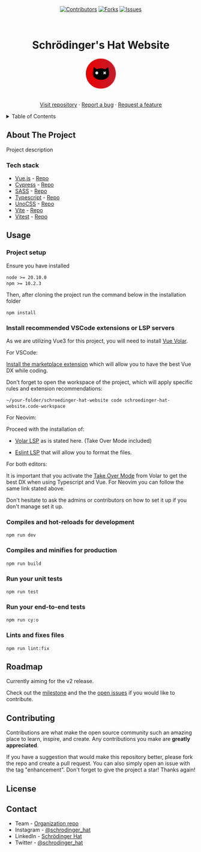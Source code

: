 <div align='center'>

[![Contributors][contributors-shield]][contributors-url]
[![Forks][forks-shield]][forks-url]
[![Issues][issues-shield]][issues-url]

</div>

<!-- PROJECT LOGO -->
<br />
<div align="center">
  <h1>Schrödinger's Hat Website</h1>

  <a href="https://www.schroedinger-hat.org/">
    <img src="src/assets/sh-logo-small.png" alt="Logo" width="80" height="80">
  </a>

  <p align="center">
    <!-- <br />
    <a href="https://github.com/schroedinger-Hat/schroedinger-hat-website/wiki"><strong>Explore the docs »</strong></a>
    <br /> -->
    <br />
    <a href="https://github.com/schroedinger-Hat/schroedinger-hat-website">Visit repository</a>
    ·
    <a href="https://github.com/schroedinger-Hat/schroedinger-hat-website/issues/new?assignees=&labels=&projects=&template=bug_report.md&title=%5BBUG%5D:">Report a bug</a>
    ·
    <a href="https://github.com/schroedinger-Hat/schroedinger-hat-website/issues/new?assignees=&labels=&projects=&template=feature_request.md&title=%5BFEATURE%5D:">Request a feature</a>
  </p>
</div>

<!-- TABLE OF CONTENTS -->
<details>
  <summary>Table of Contents</summary>
  <ol>
    <li>
      <a href="#about-the-project">About The Project</a>
      <ul>
        <li><a href="#tech-stack">Built With</a></li>
      </ul>
    </li>
    <li><a href="#usage">Usage</a></li>
    <li><a href="#roadmap">Roadmap</a></li>
    <li><a href="#contributing">Contributing</a></li>
    <li><a href="#license">License</a></li>
    <li><a href="#contact">Contact</a></li>
  </ol>
</details>

<!-- ABOUT THE PROJECT -->

## About The Project

Project description

### Tech stack
- [Vue.js](https://vuejs.org/) - [Repo](https://github.com/vuejs/core)
- [Cypress](https://www.cypress.io/) - [Repo](https://github.com/cypress-io/cypress)
- [SASS](https://sass-lang.com/) - [Repo](https://github.com/sass/sass)
- [Typescript](https://www.typescriptlang.org/) - [Repo](https://github.com/microsoft/TypeScript)
- [UnoCSS](https://unocss.dev/) - [Repo](https://github.com/unocss/unocss)
- [Vite](https://vitejs.dev/) - [Repo](https://github.com/vitejs/vite)
- [Vitest](https://vitest.dev/) - [Repo](https://github.com/vitest-dev/vitest)

<!-- USAGE EXAMPLES -->

## Usage

### Project setup

Ensure you have installed
```
node >= 20.10.0
npm >= 10.2.3
```

Then, after cloning the project run the command below in the installation folder

```
npm install
```

### Install recommended VSCode extensions or LSP servers

As we are utilizing Vue3 for this project, you will need to install [Vue Volar](https://github.com/vuejs/language-tools).

For VSCode:

[Install the marketplace extension](https://marketplace.visualstudio.com/items?itemName=Vue.volar) which will allow you to have the best Vue DX while coding.

Don't forget to open the workspace of the project, which will apply specific rules and extension recommendations:

```
~/your-folder/schroedinger-hat-website code schroedinger-hat-website.code-workspace
```

For Neovim:

Proceed with the installation of:
 - [Volar LSP](https://github.com/neovim/nvim-lspconfig/blob/master/doc/server_configurations.md#volar) as is stated here. (Take Over Mode included)

- [Eslint LSP](https://github.com/neovim/nvim-lspconfig/blob/master/doc/server_configurations.md#eslint) that will allow you to format the files.

For both editors:

It is important that you activate the [Take Over Mode](https://vuejs.org/guide/typescript/overview.html#volar-takeover-mode) from Volar to get the best DX when using Typescript and Vue. For Neovim you can follow the same link stated above.

Don't hesitate to ask the admins or contributors on how to set it up if you don't manage set it up.

### Compiles and hot-reloads for development

```
npm run dev
```

### Compiles and minifies for production

```
npm run build
```

### Run your unit tests

```
npm run test
```

### Run your end-to-end tests

```
npm run cy:o
```

### Lints and fixes files

```
npm run lint:fix
```

<!-- ROADMAP -->

## Roadmap
Currently aiming for the v2 release.

Check out the [milestone](https://github.com/schroedinger-Hat/schroedinger-hat-website/milestones) and the the [open issues](https://github.com/schroedinger-Hat/schroedinger-hat-website/issues) if you would like to contribute.

<!-- CONTRIBUTING -->

## Contributing

Contributions are what make the open source community such an amazing place to learn, inspire, and create. Any contributions you make are **greatly appreciated**.

If you have a suggestion that would make this repository better, please fork the repo and create a pull request. You can also simply open an issue with the tag "enhancement".
Don't forget to give the project a star! Thanks again!

<!-- LICENSE -->

## License

<!-- CONTACT -->

## Contact

- Team - [Organization repo](https://github.com/orgs/schroedinger-Hat/people)
- Instagram - [@schrodinger_hat](https://www.instagram.com/schrodinger_hat)
- LinkedIn - [Schrödinger Hat](https://www.linkedin.com/company/schrodinger-hat/mycompany/)
- Twitter - [@schrodinger_hat](https://twitter.com/schrodinger_hat)

<!-- MARKDOWN LINKS & IMAGES -->
<!-- https://www.markdownguide.org/basic-syntax/#reference-style-links -->

[contributors-shield]: https://img.shields.io/github/contributors/schroedinger-Hat/schroedinger-hat-website.svg?style=for-the-badge
[contributors-url]: https://github.com/schroedinger-Hat/schroedinger-hat-website/graphs/contributors
[forks-shield]: https://img.shields.io/github/forks/schroedinger-Hat/schroedinger-hat-website.svg?style=for-the-badge
[forks-url]: https://github.com/schroedinger-Hat/schroedinger-hat-website/network/members
[issues-shield]: https://img.shields.io/github/issues/schroedinger-Hat/schroedinger-hat-website.svg?style=for-the-badge
[issues-url]: https://github.com/schroedinger-Hat/schroedinger-hat-website/issues
